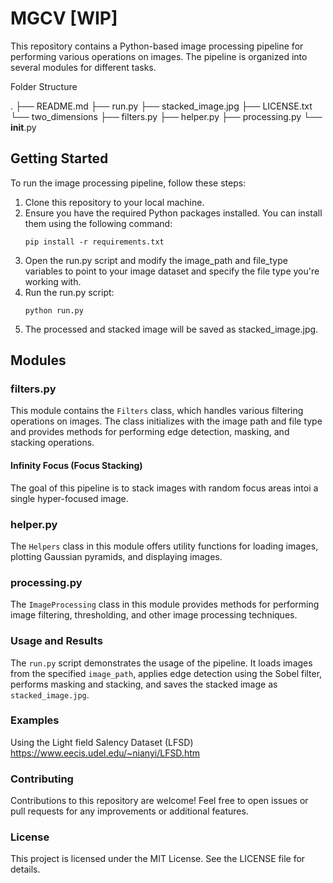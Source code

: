 # MGCV [WIP]
This repository contains a Python-based image processing pipeline for performing various operations on images. The pipeline is organized into several modules for different tasks. 

Folder Structure

.
├── README.md
├── run.py
├── stacked_image.jpg
├── LICENSE.txt  
└── two_dimensions
    ├── filters.py
    ├── helper.py
    ├── processing.py
    └── __init__.py


## Getting Started

To run the image processing pipeline, follow these steps:

1. Clone this repository to your local machine.
2. Ensure you have the required Python packages installed. You can install them using the following command:
   ```
   pip install -r requirements.txt

3. Open the run.py script and modify the image_path and file_type variables to point to your image dataset and specify the file type you're working with.
4. Run the run.py script:
    ```
    python run.py

5. The processed and stacked image will be saved as stacked_image.jpg.

## Modules

### filters.py

This module contains the `Filters` class, which handles various filtering operations on images. The class initializes with the image path and file type and provides methods for performing edge detection, masking, and stacking operations.

#### Infinity Focus (Focus Stacking)
The goal of this pipeline is to stack images with random focus areas intoi a single hyper-focused image.

### helper.py

The `Helpers` class in this module offers utility functions for loading images, plotting Gaussian pyramids, and displaying images.

### processing.py

The `ImageProcessing` class in this module provides methods for performing image filtering, thresholding, and other image processing techniques.

### Usage and Results

The `run.py` script demonstrates the usage of the pipeline. It loads images from the specified `image_path`, applies edge detection using the Sobel filter, performs masking and stacking, and saves the stacked image as `stacked_image.jpg`.

### Examples

Using the Light field Salency Dataset (LFSD) 
https://www.eecis.udel.edu/~nianyi/LFSD.htm

### Contributing

Contributions to this repository are welcome! Feel free to open issues or pull requests for any improvements or additional features.

### License

This project is licensed under the MIT License. See the LICENSE file for details.

